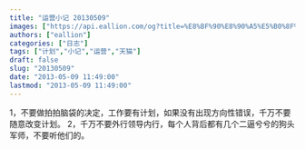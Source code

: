 ```yaml
---
title: "运营小记 20130509"
images: ["https://api.eallion.com/og?title=%E8%BF%90%E8%90%A5%E5%B0%8F%E8%AE%B0%2020130509"]
authors: ["eallion"]
categories: ["日志"]
tags: ["计划","小记","运营","天猫"]
draft: false
slug: "20130509"
date: "2013-05-09 11:49:00"
lastmod: "2013-05-09 11:49:00"
---
```


1，不要做拍拍脑袋的决定，工作要有计划，如果没有出现方向性错误，千万不要随意改变计划。
2，千万不要外行领导内行，每个人背后都有几个二逼兮兮的狗头军师，不要听他们的。

